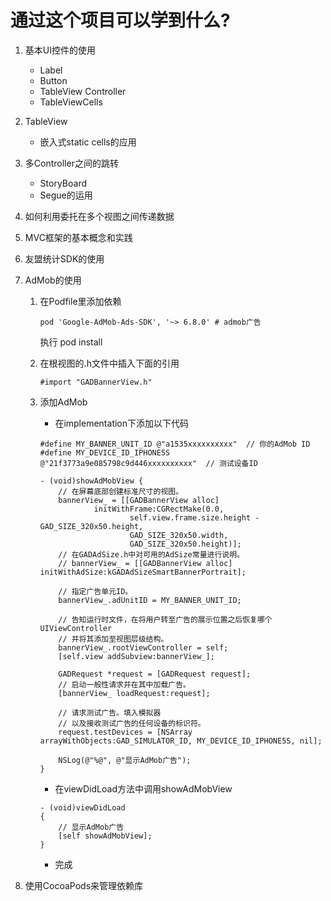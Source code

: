 
# 通过这个项目可以学到什么?

1. 基本UI控件的使用
    - Label
    - Button
    - TableView Controller
    - TableViewCells
2. TableView
    - 嵌入式static cells的应用
3. 多Controller之间的跳转
    - StoryBoard
    - Segue的运用
4. 如何利用委托在多个视图之间传递数据
5. MVC框架的基本概念和实践
6. 友盟统计SDK的使用
7. AdMob的使用
    1. 在Podfile里添加依赖

        ```
        pod 'Google-AdMob-Ads-SDK', '~> 6.8.0' # admob广告
        ```
        
		执行 pod install

    2. 在根视图的.h文件中插入下面的引用

        ```
        #import "GADBannerView.h"
        ```
    3. 添加AdMob
    
        * 在implementation下添加以下代码

        ```
        #define MY_BANNER_UNIT_ID @"a1535xxxxxxxxxx"  // 你的AdMob ID
        #define MY_DEVICE_ID_IPHONE5S @"21f3773a9e085798c9d446xxxxxxxxxx"  // 测试设备ID
        ```
        
        ```
        - (void)showAdMobView {
            // 在屏幕底部创建标准尺寸的视图。
            bannerView_ = [[GADBannerView alloc]
                    initWithFrame:CGRectMake(0.0,
                            self.view.frame.size.height - GAD_SIZE_320x50.height,
                            GAD_SIZE_320x50.width,
                            GAD_SIZE_320x50.height)];
            // 在GADAdSize.h中对可用的AdSize常量进行说明。
            // bannerView_ = [[GADBannerView alloc] initWithAdSize:kGADAdSizeSmartBannerPortrait];

            // 指定广告单元ID。
            bannerView_.adUnitID = MY_BANNER_UNIT_ID;

            // 告知运行时文件，在将用户转至广告的展示位置之后恢复哪个UIViewController
            // 并将其添加至视图层级结构。
            bannerView_.rootViewController = self;
            [self.view addSubview:bannerView_];

            GADRequest *request = [GADRequest request];
            // 启动一般性请求并在其中加载广告。
            [bannerView_ loadRequest:request];

            // 请求测试广告。填入模拟器
            // 以及接收测试广告的任何设备的标识符。
            request.testDevices = [NSArray arrayWithObjects:GAD_SIMULATOR_ID, MY_DEVICE_ID_IPHONE5S, nil];

            NSLog(@"%@", @"显示AdMob广告");
        }
        ```     
        
        * 在viewDidLoad方法中调用showAdMobView

        ```
        - (void)viewDidLoad
        {
            // 显示AdMob广告
            [self showAdMobView];
        }
        ```

        * 完成


8. 使用CocoaPods来管理依赖库
